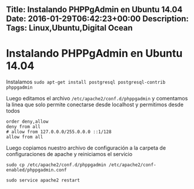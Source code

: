 Title: Instalando PHPPgAdmin en Ubuntu 14.04
Date: 2016-01-29T06:42:23+00:00
Description: 
Tags: Linux,Ubuntu,Digital Ocean
---
# Instalando PHPPgAdmin en Ubuntu 14.04

Instalamos
`sudo apt-get install postgresql postgresql-contrib phppgadmin`

Luego editamos el archivo `/etc/apache2/conf.d/phppgadmin` y comentamos la linea que solo permite conectarse desde localhost y permitimos desde todos

```
order deny,allow
deny from all
# allow from 127.0.0.0/255.0.0.0 ::1/128
allow from all
```

Luego copiamos nuestro archivo de configuración a la carpeta de configuraciones de apache y reiniciamos el servicio

`sudo cp /etc/apache2/conf.d/phppgadmin /etc/apache2/conf-enabled/phppgadmin.conf`

`sudo service apache2 restart`

